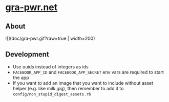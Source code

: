 # [gra-pwr.net](http://gra-pwr.net)

## About

![](doc/gra-pwr.gif?raw=true | width=200)

## Development

- Use uuids instead of integers as ids
- `FACEBOOK_APP_ID` and `FACEBOOK_APP_SECRET` env vars are required to start the app
- If you want to add an image that you want to include without asset helper (e.g. like milk.jpg), then remember to add it to `config/non_stupid_digest_assets.rb`
